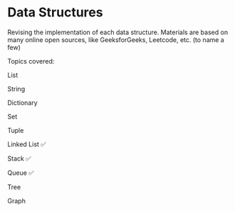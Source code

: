 # Data Structures

Revising the implementation of each data structure. Materials are based on many online open sources, like GeeksforGeeks, Leetcode, etc. (to name a few)

Topics covered:

List

String

Dictionary

Set

Tuple

Linked List ✅

Stack ✅

Queue ✅

Tree

Graph



